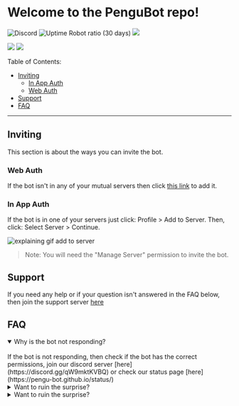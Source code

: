 # Welcome to the PenguBot repo!
![Discord](https://img.shields.io/discord/969904857265897512)
![Uptime Robot ratio (30 days)](https://img.shields.io/uptimerobot/ratio/m790877470-8d9040f287acc964d2717ab2)
![](https://img.shields.io/github/issues/pengu-bot/pengu-bot)

![](https://dcbadge.vercel.app/api/shield/904658397268414485?bot=true&style=flat)
![](https://dcbadge.vercel.app/api/shield/710738214000001075?style=flat)


Table of Contents:
* [Inviting](/profile/README.md#inviting)
  * [In App Auth](/profile/README.md#in-app-auth)
  * [Web Auth](/profile/README.md#in-app-auth)
* [Support](/profile/README.md#support)
* [FAQ](/profile/README.md#faq)
____

## Inviting
This section is about the ways you can invite the bot.

### Web Auth
If the bot isn't in any of your mutual servers then click [this link](https://discord.com/api/oauth2/authorize?client_id=904658397268414485&permissions=415361355201&scope=applications.commands%20bot) to add it.

### In App Auth
If the bot is in one of your servers just click: Profile > Add to Server. Then, click: Select Server > Continue.

![explaining gif add to server](https://user-images.githubusercontent.com/79271647/165992984-f57d34b6-6d6e-47d4-9a34-3c25fe4527e5.gif)

> Note: You will need the "Manage Server" permission to invite the bot.


## Support
If you need any help or if your question isn't answered in the FAQ below, then join the support server [here](https://discord.gg/qW9mktKVBQ)

## FAQ
<details open>
<summary>Why is the bot not responding?</summary>
<br>
If the bot is not responding, then check if the bot has the correct permissions, join our discord server  [here](https://discord.gg/qW9mktKVBQ) or check our status page [here](https://pengu-bot.github.io/status/)
</details>
<details>
<summary>Want to ruin the surprise?</summary>
<br>
Well, you asked for it!
</details>
<details>
<summary>Want to ruin the surprise?</summary>
<br>
Well, you asked for it!
</details>
